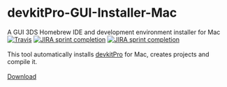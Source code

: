 # devkitPro-GUI-Installer-Mac
A GUI 3DS Homebrew IDE and development environment installer for Mac
<br/>[![Travis](https://img.shields.io/travis/rust-lang/rust.svg)]() [![JIRA sprint completion](https://img.shields.io/badge/Completion-100%25-green.svg)]() [![JIRA sprint completion](https://img.shields.io/badge/Required%20privileges-admin%20%2F%20root-yellowgreen.svg)]()
<br/><br/>
This tool automatically installs [devkitPro](https://sourceforge.net/projects/devkitpro/) for Mac, creates projects and compile it.
<br/>
<br/>
[Download](https://github.com/ColdGrub1384/devkitPro-GUI-Installer-Mac/releases/tag/1.1)
